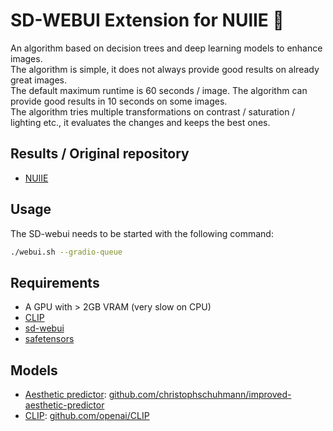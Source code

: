 # SD-WEBUI Extension for NUlIE 🐌
An algorithm based on decision trees and deep learning models to enhance images.  
The algorithm is simple, it does not always provide good results on already great images.  
The default maximum runtime is 60 seconds / image. The algorithm can provide good results in 10 seconds on some images.  
The algorithm tries multiple transformations on contrast / saturation / lighting etc., it evaluates the changes and keeps the best ones. 

## Results / Original repository
- [NUlIE](https://github.com/Whiax/NUl-Image-Enhancer)

## Usage

The SD-webui needs to be started with the following command:
```bash
./webui.sh --gradio-queue
```


## Requirements

- A GPU with > 2GB VRAM (very slow on CPU)
- [CLIP](https://github.com/openai/CLIP)
- [sd-webui](https://github.com/AUTOMATIC1111/stable-diffusion-webui/)
- [safetensors](https://github.com/huggingface/safetensors)

## Models

- [Aesthetic predictor](https://github.com/christophschuhmann/improved-aesthetic-predictor): [github.com/christophschuhmann/improved-aesthetic-predictor](https://github.com/christophschuhmann/improved-aesthetic-predictor)
- [CLIP](https://github.com/openai/CLIP): [github.com/openai/CLIP](https://github.com/openai/CLIP)
